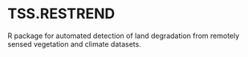 # TSS.RESTREND
R package for automated detection of land degradation from remotely sensed vegetation and climate datasets.
